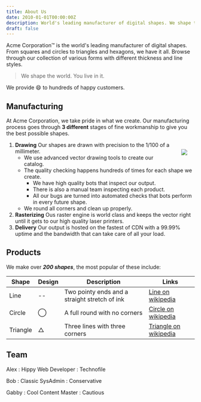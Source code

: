 ```yaml
---
title: About Us
date: 2010-01-01T00:00:00Z
description: World's leading manufacturer of digital shapes. We shape the world. You live in it.
draft: false
---
```


Acme Corporation&trade; is the world's leading manufacturer of digital shapes. From squares and circles to triangles and hexagons, we have it all. Browse through our collection of various forms with different thickness and line styles. 

> We shape the world. You live in it.

We provide :smile: to hundreds of happy customers.

Manufacturing
--------------

At Acme Corporation, we take pride in what we create. Our manufacturing process goes through **3 different** stages of fine workmanship to give you the best possible shapes.

<img style="float:right; margin: 20px;" src="image/draw.jpg">

1. **Drawing** Our shapes are drawn with precision to the 1/100 of a millimeter.
   * We use advanced vector drawing tools to create our catalog.
   * The quality checking happens hundreds of times for each shape we create.
     * We have high quality bots that inspect our output.
     * There is also a manual team inspecting each product.
     * All our bugs are turned into automated checks that bots perform in every future shape.
   * We round all corners and clean up properly.
2. **Rasterizing** Ous raster engine is world class and keeps the vector right until it gets to our high quality laser printers.
3. **Delivery** Our output is hosted on the fastest of CDN with a 99.99% uptime and the bandwidth that can take care of all your load.

Products
---------

We make over ***200 shapes***, the most popular of these include:

Shape | Design | Description | Links
---   |  ---   |   ---       | ---
Line | -- | Two pointy ends and a straight stretch of ink | [Line on wikipedia](https://en.wikipedia.org/wiki/Line_(geometry))
Circle  | &#8413; | A full round with no corners | [Circle on wikipedia] 
Triangle  | &#9651; | Three lines with three corners |  [Triangle on wikipedia](https://en.wikipedia.org/wiki/Triangle)


[Circle on wikipedia]: https://en.wikipedia.org/wiki/Circle

Team
-----

Alex
: Hippy Web Developer
: Technofile

Bob
: Classic SysAdmin
: Conservative

Gabby
: Cool Content Master
: Cautious


